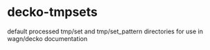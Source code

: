 # decko-tmpsets
default processed tmp/set and tmp/set_pattern directories for use in wagn/decko documentation
